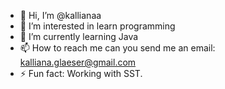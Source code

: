 - 👋 Hi, I’m @kallianaa
- 👀 I’m interested in learn programming
- 🌱 I’m currently learning Java
- 📫 How to reach me can you send me an email: kalliana.glaeser@gmail.com
- ⚡ Fun fact: Working with SST.

<!---
kallianaa/kallianaa is a ✨ special ✨ repository because its `README.md` (this file) appears on your GitHub profile.
You can click the Preview link to take a look at your changes.
--->
